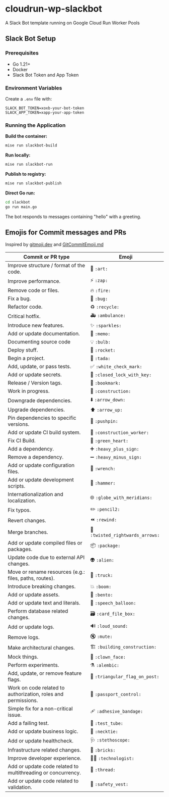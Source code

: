 # cloudrun-wp-slackbot
A Slack Bot template running on Google Cloud Run Worker Pools

## Slack Bot Setup

### Prerequisites
- Go 1.21+
- Docker
- Slack Bot Token and App Token

### Environment Variables
Create a `.env` file with:
```
SLACK_BOT_TOKEN=xoxb-your-bot-token
SLACK_APP_TOKEN=xapp-your-app-token
```

### Running the Application

**Build the container:**
```bash
mise run slackbot-build
```

**Run locally:**
```bash
mise run slackbot-run
```

**Publish to registry:**
```bash
mise run slackbot-publish
```

**Direct Go run:**
```bash
cd slackbot
go run main.go
```

The bot responds to messages containing "hello" with a greeting.

## Emojis for Commit messages and PRs

Inspired by [gitmoji.dev](https://gitmoji.dev/) and  [GitCommitEmoji.md](https://gist.github.com/parmentf/035de27d6ed1dce0b36a)

| Commit or PR type                                   | Emoji             |
|-----------------------------------------------------|------------------|
| Improve structure / format of the code.             | :art: `:art:`       |
| Improve performance.                                | :zap: `:zap:`       |
| Remove code or files.                               | :fire: `:fire:`      |
| Fix a bug.                                          | :bug: `:bug:`       |
| Refactor code.                                      | :recycle: `:recycle:`   |
| Critical hotfix.                                    | :ambulance: `:ambulance:` |
| Introduce new features.                             | :sparkles: `:sparkles:`   |
| Add or update documentation.                        | :memo: `:memo:`      |
| Documenting source code                             |	:bulb: `:bulb:`     |
| Deploy stuff.                                       | :rocket: `:rocket:`    |
| Begin a project.                                    | :tada: `:tada:`      |
| Add, update, or pass tests.                         | :white_check_mark: `:white_check_mark:` |
| Add or update secrets.                              | :closed_lock_with_key: `:closed_lock_with_key:` |
| Release / Version tags.                             | :bookmark: `:bookmark:`  |
| Work in progress.                                   | :construction: `:construction:` |
| Downgrade dependencies.                             | :arrow_down: `:arrow_down:` |
| Upgrade dependencies.                               | :arrow_up: `:arrow_up:`  |
| Pin dependencies to specific versions.              | :pushpin: `:pushpin:`   |
| Add or update CI build system.                      | :construction_worker: `:construction_worker:` |
| Fix CI Build.                                       | :green_heart: `:green_heart:` |
| Add a dependency.                                   | :heavy_plus_sign: `:heavy_plus_sign:` |
| Remove a dependency.                                | :heavy_minus_sign: `:heavy_minus_sign:` |
| Add or update configuration files.                  | :wrench: `:wrench:`    |
| Add or update development scripts.                  | :hammer: `:hammer:`    |
| Internationalization and localization.              | :globe_with_meridians: `:globe_with_meridians:` |
| Fix typos.                                          | :pencil2: `:pencil2:`   |
| Revert changes.                                     | :rewind: `:rewind:`    |
| Merge branches.                                     | :twisted_rightwards_arrows: `:twisted_rightwards_arrows:` |
| Add or update compiled files or packages.           | :package: `:package:`  |
| Update code due to external API changes.            | :alien: `:alien:`    |
| Move or rename resources (e.g.: files, paths, routes). | :truck: `:truck:` |
| Introduce breaking changes.                         | :boom: `:boom:`      |
| Add or update assets.                               | :bento: `:bento:`     |
| Add or update text and literals.                    | :speech_balloon: `:speech_balloon:` |
| Perform database related changes.                   | :card_file_box: `:card_file_box:` |
| Add or update logs.                                 | :loud_sound: `:loud_sound:` |
| Remove logs.                                        | :mute: `:mute:`      |
| Make architectural changes.                         | :building_construction: `:building_construction:` |
| Mock things.                                        | :clown_face: `:clown_face:` |
| Perform experiments.                                | :alembic: `:alembic:` |
| Add, update, or remove feature flags.               | :triangular_flag_on_post: `:triangular_flag_on_post:` |
| Work on code related to authorization, roles and permissions. | :passport_control: `:passport_control:` |
| Simple fix for a non-critical issue.                | :adhesive_bandage: `:adhesive_bandage:` |
| Add a failing test.                                 | :test_tube: `:test_tube:` |
| Add or update business logic.                       | :necktie: `:necktie:` |
| Add or update healthcheck.                          | :stethoscope: `:stethoscope:` |
| Infrastructure related changes.                     | :bricks: `:bricks:` |
| Improve developer experience.                       | :technologist: `:technologist:` |
| Add or update code related to multithreading or concurrency. | :thread: `:thread:` |
| Add or update code related to validation.           | :safety_vest: `:safety_vest:` |

